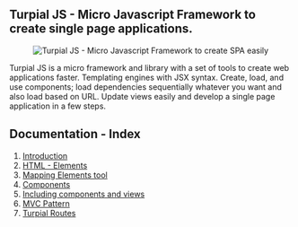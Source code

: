 <div>
	<section>	
	<h1>
		Turpial JS - Micro Javascript Framework to create single page applications.
	</h1>	
	<div style="width: 100%;text-align: center;">
		<img src="http://maricuto.website/default/public/html_base/img/projects/turpial-logo.svg" alt="Turpial JS - Micro Javascript Framework to create SPA easily">
	</div>
	<p>
		Turpial JS is a micro framework and library with a set of tools to create web applications faster. Templating engines with JSX syntax. Create, load, and use components; load dependencies sequentially whatever you want and also load based on URL. Update views easily and develop a single page application in a few steps.
	</p>
	</section>
	<section>
	<h2>
		Documentation - Index
	</h2>
	<ol>
		<li><a href="http://maricuto.website/projects/turpial/introduction">Introduction</a></li>
		<li><a href="http://maricuto.website/projects/turpial/creating_html_elements">HTML - Elements</a></li>
		<li><a href="http://maricuto.website/projects/turpial/map">Mapping Elements tool</a></li>
		<li><a href="http://maricuto.website/projects/turpial/create_web_components">Components</a></li>
		<li><a href="http://maricuto.website/projects/turpial/including_views_and_components">Including components and views</a></li>
		<li><a href="http://maricuto.website/projects/turpial/mvc_pattern">MVC Pattern</a></li>
		<li><a href="http://maricuto.website/projects/turpial/routes">Turpial Routes</a></li>
	</ol>
	</section>
</div>
